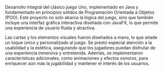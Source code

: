 Desarrollo integral del clásico juego Uno, implementado en Java y fundamentado en principios sólidos de Programación Orientada a Objetos (POO). Este proyecto no solo abarca la lógica del juego, sino que también incluye una interfaz gráfica interactiva diseñada con JavaFX, lo que permite una experiencia de usuario fluida y atractiva.

Las cartas y los elementos visuales fueron diseñados a mano, lo que añade un toque único y personalizado al juego. Se prestó especial atención a la usabilidad y la estética, asegurando que los jugadores puedan disfrutar de una experiencia inmersiva y entretenida. Además, se implementaron características adicionales, como animaciones y efectos sonoros, para enriquecer aún más la jugabilidad y mantener el interés de los usuarios.
